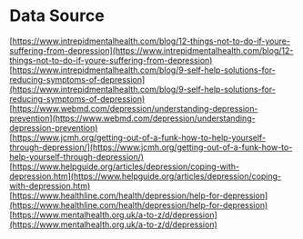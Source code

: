 # Data Source

[https://www.intrepidmentalhealth.com/blog/12-things-not-to-do-if-youre-suffering-from-depression](https://www.intrepidmentalhealth.com/blog/12-things-not-to-do-if-youre-suffering-from-depression) \
[https://www.intrepidmentalhealth.com/blog/9-self-help-solutions-for-reducing-symptoms-of-depression](https://www.intrepidmentalhealth.com/blog/9-self-help-solutions-for-reducing-symptoms-of-depression) \
[https://www.webmd.com/depression/understanding-depression-prevention](https://www.webmd.com/depression/understanding-depression-prevention) \
[https://www.jcmh.org/getting-out-of-a-funk-how-to-help-yourself-through-depression/](https://www.jcmh.org/getting-out-of-a-funk-how-to-help-yourself-through-depression/) \
[https://www.helpguide.org/articles/depression/coping-with-depression.htm](https://www.helpguide.org/articles/depression/coping-with-depression.htm) \
[https://www.healthline.com/health/depression/help-for-depression](https://www.healthline.com/health/depression/help-for-depression) \
[https://www.mentalhealth.org.uk/a-to-z/d/depression](https://www.mentalhealth.org.uk/a-to-z/d/depression)
